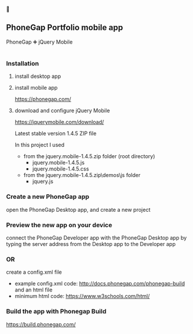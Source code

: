 :iphone:

## PhoneGap Portfolio mobile app
PhoneGap :heavy_plus_sign: jQuery Mobile
#
### Installation ###

1. install desktop app
2. install mobile app

   https://phonegap.com/

3. download and configure jQuery Mobile

   https://jquerymobile.com/download/

   Latest stable version 1.4.5 ZIP file
   
   In this project I used
   - from the jquery.mobile-1.4.5.zip folder (root directory)
     - jquery.mobile-1.4.5.js
     - jquery.mobile-1.4.5.css
   - from the jquery.mobile-1.4.5.zip\demos\js folder
     - jquery.js

### Create a new PhoneGap app ###
open the PhoneGap Desktop app, and create a new project

### Preview the new app on your device ###
connect the PhoneGap Developer app with the PhoneGap Desktop app by typing the server address from the Desktop app to the Developer app

### OR ###
create a config.xml file
- example config.xml code: http://docs.phonegap.com/phonegap-build 
and an html file
- minimum html code: https://www.w3schools.com/html/

### Build the app with Phonegap Build ###
https://build.phonegap.com/
